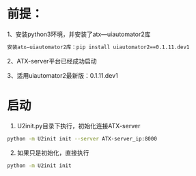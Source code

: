 # 前提：

1、安装python3环境，并安装了atx—uiautomator2库
```bash
安装atx—uiautomator2库：pip install uiautomator2==0.1.11.dev1
```
2、ATX-server平台已经成功启动

3、适用uiautomator2最新版：0.1.11.dev1

# 启动

1. U2init.py目录下执行，初始化连接ATX-server
```bash
python -m U2init init --server ATX-server_ip:8000
```

2. 如果只是初始化，直接执行
```bash
python -m U2init init 
```
